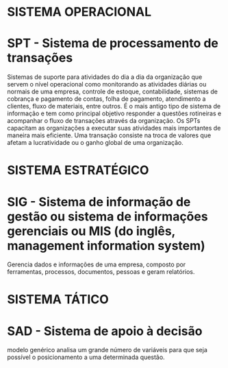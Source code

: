 # SISTEMA OPERACIONAL

# SPT - Sistema de processamento de transações  

Sistemas de suporte para atividades do dia a dia da organização que servem o nível operacional como monitorando as atividades diárias ou normais de uma empresa, controle de estoque, contabilidade, sistemas de cobrança e pagamento de contas, folha de pagamento, atendimento a clientes, fluxo de materiais, entre outros. É o mais antigo tipo de sistema de informação e tem como principal objetivo responder a questões rotineiras e acompanhar o fluxo de transações através da organização. Os SPTs capacitam as organizações a executar suas atividades mais importantes de maneira mais eficiente. Uma transação consiste na troca de valores que afetam a lucratividade ou o ganho global de uma organização.


# SISTEMA ESTRATÉGICO

# SIG - Sistema de informação de gestão ou sistema de informações gerenciais ou MIS (do inglês, management information system) 

Gerencia dados e informações de uma empresa, composto por ferramentas, processos, documentos, pessoas e geram relatórios.

# SISTEMA TÁTICO

# SAD - Sistema de apoio à decisão

modelo genérico analisa um grande número de variáveis para que seja possível o posicionamento a uma determinada questão.
